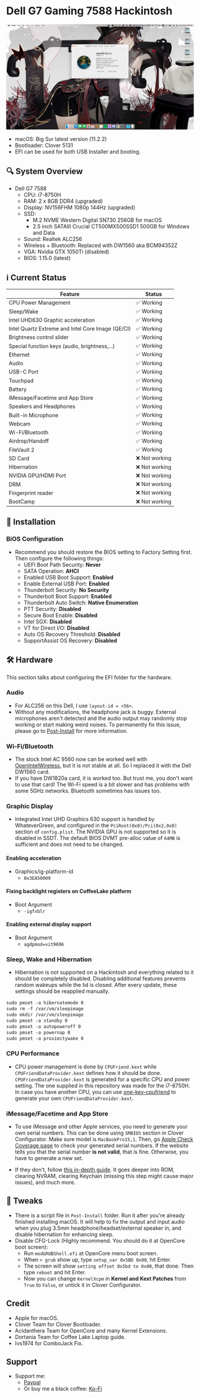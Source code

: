 # Dell G7 Gaming 7588 Hackintosh

![Screenshot](screenshot/screenshot.png)
- macOS: Big Sur latest version (11.2.2)
- Bootloader: Clover 5131
- EFI can be used for both USB Installer and booting.

## 🔍 System Overview
* Dell G7 7588
    * CPU: i7-8750H
    * RAM: 2 x 8GB DDR4 (upgraded)
    * Display: NV156FHM 1080p 144Hz (upgraded)
    * SSD:
        * M.2 NVME Western Digital SN730 256GB for macOS
        * 2.5 inch SATAIII Crucial CT500MX500SSD1 500GB for Windows and Data
    * Sound: Realtek ALC256
    * Wireless + Bluetooth: Replaced with DW1560 aka BCM94352Z
    * VGA: Nvidia GTX 1050Ti (disabled)
    * BIOS: 1.15.0 (latest)

## ℹ️ Current Status

| Feature | Status |
| ------------- | ------------- |
| CPU Power Management | ✅ Working |
| Sleep/Wake | ✅ Working |
| Intel UHD630 Graphic acceleration | ✅ Working |
| Intel Quartz Extreme and Intel Core Image (QE/CI) | ✅ Working |
| Brightness control slider | ✅ Working |
| Special function keys (audio, brightness,...) | ✅ Working |
| Ethernet | ✅ Working |
| Audio | ✅ Working | 
| USB-C Port | ✅ Working |
| Touchpad | ✅ Working |
| Battery | ✅ Working |
| iMessage/Facetime and App Store | ✅ Working  |
| Speakers and Headphones | ✅ Working |
| Built-in Microphone | ✅ Working |
| Webcam | ✅ Working |
| Wi-Fi/Bluetooth | ✅ Working |
| Airdrop/Handoff | ✅ Working |
| FileVault 2 | ✅ Working |
| SD Card | ❌ Not working |
| Hibernation | ❌ Not working |
| NVIDIA GPU/HDMI Port | ❌ Not working |
| DRM | ❌ Not working |
| Fingerprint reader | ❌ Not working |
| BootCamp | ❌ Not working |

## 💾 Installation

### BiOS Configuration
* Recommend you should restore the BIOS setting to Factory Setting first. Then configure the following things: 
    - UEFI Boot Path Security: **Never**
    - SATA Operation: **AHCI**
    - Enabled USB Boot Support: **Enabled**
    - Enable External USB Port: **Enabled**
    - Thunderbolt Security: **No Security**
    - Thunderbolt Boot Support: **Enabled**
    - Thunderbolt Auto Switch: **Native Enumeration**
    - PTT Security: **Disabled**
    - Secure Boot Enable: **Disabled**
    - Intel SGX: **Disabled**
    - VT for Direct I/O: **Disabled**
    - Auto OS Recovery Threshold: **Disabled**
    - SupportAssist OS Recovery: **Disabled**

## 🛠 Hardware
This section talks about configuring the EFI folder for the hardware.

### Audio
* For ALC256 on this Dell, I use `layout-id = <56>`.
* Without any modifications, the headphone jack is buggy. External microphones aren't detected and the audio output may randomly stop working or start making weird noises. To permanently fix this issue, please go to [Post-Install](https://github.com/rex-lapis/Dell_G7_7588_Clover_Hackintosh#tweaks) for more information.

### Wi-Fi/Bluetooth
* The stock Intel AC 9560 now can be worked well with [OpenIntelWireless](https://github.com/OpenIntelWireless), but it is not stable at all. So I replaced it with the Dell DW1560 card.
* If you have DW1820a card, it is worked too. But trust me, you don't want to use that card! The Wi-Fi speed is a bit slower and has problems with some 5GHz networks. Bluetooth sometimes has issues too.

### Graphic Display
* Integrated Intel UHD Graphics 630 support is handled by WhateverGreen, and configured in the `PciRoot(0x0)/Pci(0x2,0x0)` section of `config.plist`.
The NVIDIA GPU is not supported so it is disabled in SSDT.
The default BIOS DVMT pre-alloc value of `64MB` is sufficient and does not need to be changed.
#### Enabling acceleration
* Graphics/ig-platform-id
  * `0x3EA50009`
#### Fixing backlight registers on CoffeeLake platform
* Boot Argument
  * `-igfxblr`
#### Enabling external display support
* Boot Argument
  * `agdpmod=vit9696`

### Sleep, Wake and Hibernation
* Hibernation is not supported on a Hackintosh and everything related to it should be completely disabled. Disabling additional features prevents random wakeups while the lid is closed. After every update, these settings should be reapplied manually.
```
sudo pmset -a hibernatemode 0
sudo rm -f /var/vm/sleepimage
sudo mkdir /var/vm/sleepimage
sudo pmset -a standby 0
sudo pmset -a autopoweroff 0
sudo pmset -a powernap 0
sudo pmset -a proximitywake 0
```

### CPU Performance
* CPU power management is done by `CPUFriend.kext` while `CPUFriendDataProvider.kext` defines how it should be done. `CPUFriendDataProvider.kext` is generated for a specific CPU and power setting. The one supplied in this repository was made for the i7-8750H. In case you have another CPU, you can use [one-key-cpufriend](https://github.com/stevezhengshiqi/one-key-cpufriend) to generate your own `CPUFriendDataProvider.kext`.

### iMessage/Facetime and App Store
* To use iMessage and other Apple services, you need to generate your own serial numbers. This can be done using `SMBIOS` section in Clover Configurator. Make sure model is `MacBookPro15,1`. Then, go [Apple Check Coverage page](https://checkcoverage.apple.com/) to check your generated serial numbers. If the website tells you that the serial number **is not valid**, that is fine. Otherwise, you have to generate a new set.

* If they don't, follow [this in-depth guide](https://dortania.github.io/OpenCore-Post-Install/universal/iservices.html). It goes deeper into ROM, clearing NVRAM, clearing Keychain (missing this step might cause major issues), and much more.

## 🔧 Tweaks
* There is a script file in `Post-Install` folder. Run it after you're already finished installing macOS. It will help to fix the output and input audio when you plug 3.5mm headphone/headset/external speaker in, and disable hibernation for enhancing sleep.
* Disable CFG-Lock (Highly recommend. You should do it at OpenCore boot screen):
  * Run `modGRUBShell.efi` at OpenCore menu boot screen.
  * When `> grub` show up, type `setup_var 0x5BD 0x00`, hit Enter.
  * The screen will show `setting offset 0x5bd to 0x00`, that done. Then type `reboot` and hit Enter.
  * Now you can change `KernelXcpm` in **Kernel and Kext Patches** from `True` to `False`, or untick it in Clover Configurator.

## Credit
* Apple for macOS.
* Clover Team for Clover Bootloader.
* Acidanthera Team for OpenCore and many Kernel Extensions.
* Dortania Team for Coffee Lake Laptop guide.
* Ivs1974 for ComboJack Fix.

## Support
* Support me: 
  - [Paypal](https://www.paypal.me/tekun0lxrd)
  - Or buy me a black coffee: [Ko-Fi](https://ko-fi.com/rexlapis)